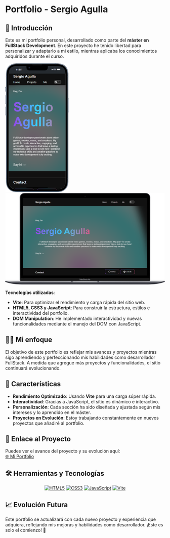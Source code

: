 # Portfolio - Sergio Agulla
## 🚀 Introducción

Este es mi portfolio personal, desarrollado como parte del **máster en FullStack Development**. En este proyecto he tenido libertad para personalizar y adaptarlo a mi estilo, mientras aplicaba los conocimientos adquiridos durante el curso. 

<img src="my-portfolio\public\images\iPhone-13-PRO-sergioagulla.vercel.app.png" alt="Logo" width="200"/><img src="my-portfolio\public\images\Macbook-Air-sergioagulla.vercel.app.png" alt="Logo" width="550"/>




**Tecnologías utilizadas**:
- **Vite**: Para optimizar el rendimiento y carga rápida del sitio web.
- **HTML5, CSS3 y JavaScript**: Para construir la estructura, estilos e interactividad del portfolio.
- **DOM Manipulation**: He implementado interactividad y nuevas funcionalidades mediante el manejo del DOM con JavaScript.

## 🧑‍💻 Mi enfoque

El objetivo de este portfolio es reflejar mis avances y proyectos mientras sigo aprendiendo y perfeccionando mis habilidades como desarrollador FullStack. A medida que agregue más proyectos y funcionalidades, el sitio continuará evolucionando.

## 🌟 Características

- **Rendimiento Optimizado**: Usando **Vite** para una carga súper rápida.
- **Interactividad**: Gracias a JavaScript, el sitio es dinámico e interactivo.
- **Personalización**: Cada sección ha sido diseñada y ajustada según mis intereses y lo aprendido en el máster.
- **Proyectos en Evolución**: Estoy trabajando constantemente en nuevos proyectos que añadiré al portfolio.

## 🔗 Enlace al Proyecto

Puedes ver el avance del proyecto y su evolución aquí:  
[🌐 Mi Portfolio](https://sergioagulla.vercel.app/)

## 🛠️ Herramientas y Tecnologías

<div align="center">

  <a href="https://developer.mozilla.org/en-US/docs/Web/HTML"><img src="https://img.icons8.com/color/50/html-5.png" alt="HTML5"/></a>
  <a href="https://developer.mozilla.org/en-US/docs/Web/CSS"><img src="https://img.icons8.com/color/50/css3.png" alt="CSS3"/></a>
  <a href="https://developer.mozilla.org/en-US/docs/Web/JavaScript"><img src="https://img.icons8.com/color/50/javascript.png" alt="JavaScript"/></a>
  <a href="https://vitejs.dev/"><img src="https://img.icons8.com/color/50/vite.png" alt="Vite"/></a>
  


</div>

## 📈 Evolución Futura

Este portfolio se actualizará con cada nuevo proyecto y experiencia que adquiera, reflejando mis mejoras y habilidades como desarrollador. ¡Este es solo el comienzo! 🚀

